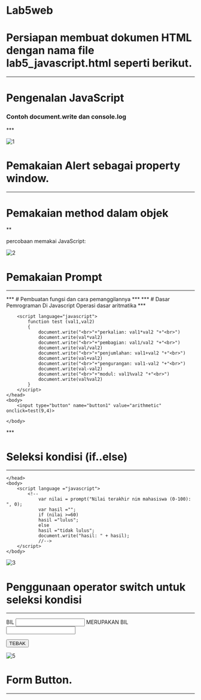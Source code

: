 # Lab5web
# Persiapan membuat dokumen HTML dengan nama file lab5_javascript.html seperti berikut.

***
<!DOCTYPE html>
<html lang="en">
<head>
<title>Mengenal JavaScript</title>
</head>
<body>
<h1>Pengenalan JavaScript</h1>
<h3>Contoh document.write dan console.log</h3>
<script>
document.write("Hello World");
console.log("Hello World");
</script>
</body>
</html>
***

![1](https://user-images.githubusercontent.com/37741274/116022068-ab47ee80-a673-11eb-92b0-dfd4ca313036.png)

# Pemakaian Alert sebagai property window.
***
<html>
    <head>
        <title>Alert Box</title>
    </head>
    <body>
        <script language = "Javascript">
            <!--
            window.alert("selamat datang mahasiswa pelita bangsa");
            //-->
            </script>
    </body>
</html>
<html>
  
 # Pemakaian method dalam objek
 **
 <html>
    <head>
        <title>script JavaScript</title>
    </head>
    <body>
        percobaan memakai JavaScript:<br>
        <script language = "JavaScript">
        <!--
            document.write("selamat mencoba javascript.<br>");
            document.write("semoga sukses!")
            //-->    
        </script>
    </body>
</html>

![2](https://user-images.githubusercontent.com/37741274/116022435-68d2e180-a674-11eb-8e3d-e73a90cdaac6.png)

# Pemakaian Prompt
***
<html>
    <head>
        <title>pemasukan data</title>
    </head>
    <body>
        <script language ="Javescript">
            <!--
                var nama = prompt("siapa nama anda?"."Nama Saya Renaldi");
                document.write("Hai,"+ Renaldi);
                //-->
        </script>
    </body>
</html>
***
# Pembuatan fungsi dan cara pemanggilannya
***
<html>
    <head>
        <title>Contoh Program JavaScript</title>  
        <script language ="javascript">
            function pesan()
        alert("memanggil javascript lewat body onload")
    }
        </script>
    </head>
    <body onload=pesan()>
    </body>
</html>
***
# Dasar Pemrograman Di Javascript
Operasi dasar aritmatika
***
<html>
    <head>
        <title>contoh pemrograman javascript</title>

        <script language="javascript">
            function test (val1,val2)
            {
                document.write("<br>"+"perkalian: val1*val2 "+"<br>")
                document.write(val*val2)
                document.write("<br>"+"pembagian: val1/val2 "+"<br>")
                document.write(val/val2)
                document.write("<br>"+"penjumlahan: val1+val2 "+"<br>")
                document.write(val+val2)
                document.write("<br>"+"pengurangan: val1-val2 "+"<br>")
                document.write(val-val2)
                document.write("<br>"+"modul: val1%val2 "+"<br>")
                document.write(val%val2)
            }
        </script>
    </head>
    <body>
        <input type="button" name="button1" value="arithmetic" onclick=test(9,4)>

    </body>
</html>
***

# Seleksi kondisi (if..else)
***
<html>
    <head>
        <title>contoh if-else</title>

    </head>
    <body>
        <script language ="javascript">
            <!--
                var nilai = prompt("Nilai terakhir nim mahasiswa (0-100): ", 0);
                var hasil ="";
                if (nilai >=60)
                hasil ="lulus";
                else
                hasil ="tidak lulus";
                document.write("hasil: " + hasil);
                //-->
        </script>
    </body>
</html>

![3](https://user-images.githubusercontent.com/37741274/116024309-23181800-a678-11eb-850c-72cb68f84ad7.png)

# Penggunaan operator switch untuk seleksi kondisi
***
<html>
    <head>
        <title>contoh program javascript</title>
        <script language="javascript">
            function test()
            {
                val1=window.prompt("input nilai (1-5):")
                switch (val1)
                {
                    case "1" :
                        document.write("bilangan satu")
                        break
                        case "2" :
                        document.write("bilangan dua")
                        break
                        case "3" :
                        document.write("bilangan tiga")
                        break
                        case "4" :
                        document.write("bilangan empat")
                        break
                        case "5" :
                        document.write("bilangan lima")
                        break
                        default :
                        document.write("bilangan lain nya")
                        
                }
            }
        </script>
    </head>
    <body>
        <input type="button" name="button1" value="switch" onclick=test()>
    </body>
</html>

![4](https://user-images.githubusercontent.com/37741274/116024444-683c4a00-a678-11eb-90f6-c7467f92a412.png)

# Pembuatan Form
***
<html>
    <head>
        <script language="javascript">
            function test(){
                var val1=document.kirim.T1.value
                if (val1$2==0)
                document.kirim.T2.value="bilangan genap"
                else
                document.kirim.T2.value="bilangan ganjil"
            }
        </script>
    </head>
    <body>
        <form method="POST" name="kirim">
            <p>BIL <input type="text" name="T1" size="20">
                MERUPAKAN BIL <input type="text" name="T2" size="20">
            </p>
            <p> <input type="button" value="TEBAK" name="B1" onclick=test()></p>
        </form>
    </body>
</html>

![5](https://user-images.githubusercontent.com/37741274/116024571-ae91a900-a678-11eb-8a84-c1ac078143a2.png)


# Form Button.
***
<html>
    <head>
        <title>object document</title>
    </head>
    <body>
        <script language="javascript">
            <!--
                function ubahwarnaLB(warna){
                    document.bgColor=warna;
                }
            {
                function ubahwarnaLD(warna){
                    document.fgColor=warna;
            
            }
                //-->
        </script>
        <h1>test</h1>
        <form>
           <input type="button" value="latar belakang hijau" onclick="ubahwarnaLB ('GREEN')">
           <input type="button" value="latar belakang putih" onclick="ubahwarnaLB ('WHITE')">
           <input type="button" value="Teks kuning" onclick="ubahwarnaLD ('YELLOW')">
           <input type="button" value="Teks biru" onclick="ubahwarnaLD ('BLUE')">
            </form>
            <script language="javascript">
             <!--
                document.write("dimodifikasi terakhir pada" + document.lastModified);
               //-->
                   
    </script>
    </body>
</html>

![6](https://user-images.githubusercontent.com/37741274/116024647-de40b100-a678-11eb-9a06-0382cc36771f.png)


# HTML DOM
Pilihan menggunakan checkBox dengan perhitungan otomatis
***
<!--
    file: daftar_Html
    //-->
    <html>
    <head>
        <title>Daftar menu</title>
        <script>
            function hitung(ele){
                var total = document.getElementById('total').value;
                total = (total ? perseint(total) : 0);
                var harga = 0);
                if (ele.checked) {
                    harga = ele.value;
                    total += perseint(harga)
                } else {
                    harga = ele.value;
                    if (total > 0)
                    total -= perseint (harga);
                    
                }
                document.getElementById('total').value = total;
            }

            </script>
            </head>
            <body>
                <h1>daftar menu makanab</h1>
                <label><input type="checkbox" value="5000" id="menu1" onclick="hitung(this);"/> ayam goreng 5.000</label><br />
                <label><input type="checkbox" value="500" id="menu2" onclick="hitung(this);"/> tempe goreng 5.00</label><br />
                <label><input type="checkbox" value="2500" id="menu3" onclick="hitung(this);"/> telur dadar 2.500</label><br />
                <strong>total bayar: Rp. <input id="total" type="tekt"/><strong>
                </body>
    </html>
    ***
    ![7](https://user-images.githubusercontent.com/37741274/116024743-0defb900-a679-11eb-81ec-198086e9a69d.png)
    
   # Jawab 
   
   ![hhh](https://user-images.githubusercontent.com/37741274/116025561-fdd8d900-a67a-11eb-8815-20b72b4ca4e8.png)







  
